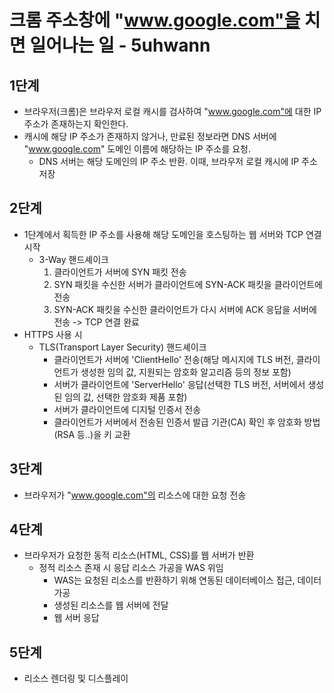 # 크롬 주소창에 "www.google.com"을 치면 일어나는 일 - 5uhwann

## 1단계
- 브라우저(크롬)은 브라우저 로컬 캐시를 검사하여 "www.google.com"에 대한 IP주소가 존재하는지 확인한다.
- 캐시에 해당 IP 주소가 존재하지 않거나, 만료된 정보라면 DNS 서버에 "www.google.com" 도메인 이름에 해당하는 IP 주소를 요청.
   - DNS 서버는 해당 도메인의 IP 주소 반환. 이때, 브라우저 로컬 캐시에 IP 주소 저장

## 2단계
- 1단계에서 획득한 IP 주소를 사용해 해당 도메인을 호스팅하는 웹 서버와 TCP 연결 시작
   - 3-Way 핸드셰이크
      1. 클라이언트가 서버에 SYN 패킷 전송
      2. SYN 패킷을 수신한 서버가 클라이언트에 SYN-ACK 패킷을 클라이언트에 전송
      3. SYN-ACK 패킷을 수신한 클라이언트가 다시 서버에 ACK 응답을 서버에 전송 -> TCP 연결 완료
- HTTPS 사용 시
  - TLS(Transport Layer Security) 핸드셰이크
    - 클라이언트가 서버에 'ClientHello' 전송(해당 메시지에 TLS 버전, 클라이언트가 생성한 임의 값, 지원되는 암호화 알고리즘 등의 정보 포함)
    - 서버가 클라이언트에 'ServerHello' 응답(선택한 TLS 버전, 서버에서 생성된 임의 값, 선택한 암호화 제품 포함)
    - 서버가 클라이언트에 디지털 인증서 전송
    - 클라이언트가 서버에서 전송된 인증서 발급 기관(CA) 확인 후 암호화 방법(RSA 등..)을 키 교환
    

## 3단계
- 브라우저가 "www.google.com"의 리소스에 대한 요청 전송

## 4단계
- 브라우저가 요청한 동적 리소스(HTML, CSS)를 웹 서버가 반환 
  - 정적 리소스 존재 시 응답 리소스 가공을 WAS 위임
      - WAS는 요청된 리소스를 반환하기 위해 연동된 데이터베이스 접근, 데이터 가공
      - 생성된 리소스를 웹 서버에 전달
      - 웹 서버 응답

## 5단계
- 리소스 렌더링 및 디스플레이 
   

